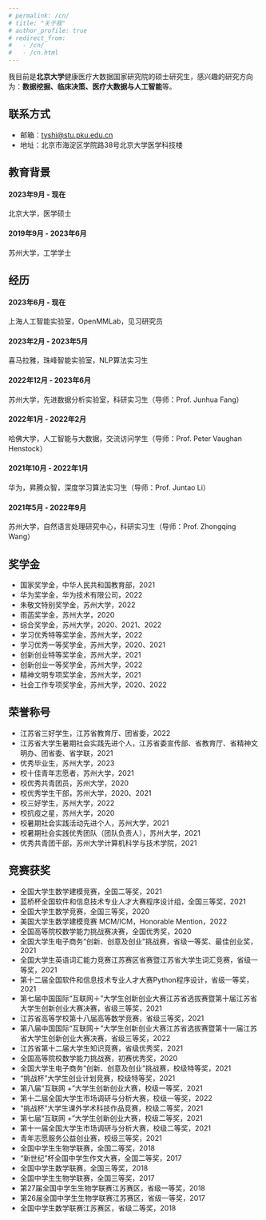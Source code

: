 ```yaml
---
# permalink: /cn/
# title: "关于我"
# author_profile: true
# redirect_from: 
#   - /cn/
#   - /cn.html
---
```

我目前是**北京大学**健康医疗大数据国家研究院的硕士研究生，感兴趣的研究方向为：**数据挖掘、临床决策、医疗大数据与人工智能**等。

## 联系方式
* 邮箱：tyshi@stu.pku.edu.cn
* 地址：北京市海淀区学院路38号北京大学医学科技楼

## 教育背景
#### 2023年9月 - 现在
北京大学，医学硕士
#### 2019年9月 - 2023年6月
苏州大学，工学学士

## 经历
#### 2023年6月 - 现在
上海人工智能实验室，OpenMMLab，见习研究员
#### 2023年2月 - 2023年5月
喜马拉雅，珠峰智能实验室，NLP算法实习生
#### 2022年12月 - 2023年6月
苏州大学，先进数据分析实验室，科研实习生（导师：Prof. Junhua Fang）
#### 2022年1月 - 2022年2月
哈佛大学，人工智能与大数据，交流访问学生（导师：Prof. Peter Vaughan Henstock）
#### 2021年10月 - 2022年1月
华为，昇腾众智，深度学习算法实习生（导师：Prof. Juntao Li）
#### 2021年5月 - 2022年9月
苏州大学，自然语言处理研究中心，科研实习生（导师：Prof. Zhongqing Wang）

## 奖学金
* 国家奖学金，中华人民共和国教育部，2021
* 华为奖学金，华为技术有限公司，2022
* 朱敬文特别奖学金，苏州大学，2022
* 雨菡奖学金，苏州大学，2020
* 综合奖学金，苏州大学，2020、2021、2022
* 学习优秀特等奖学金，苏州大学，2022
* 学习优秀一等奖学金，苏州大学，2020、2021
* 创新创业特等奖学金，苏州大学，2021
* 创新创业一等奖学金，苏州大学，2022
* 精神文明专项奖学金，苏州大学，2021
* 社会工作专项奖学金，苏州大学，2020、2022

## 荣誉称号
* 江苏省三好学生，江苏省教育厅、团省委，2022
* 江苏省大学生暑期社会实践先进个人，江苏省委宣传部、省教育厅、省精神文明办、团省委、省学联，2021
* 优秀毕业生，苏州大学，2023
* 校十佳青年志愿者，苏州大学，2021
* 校优秀共青团员，苏州大学，2020
* 校优秀学生干部，苏州大学，2020、2021
* 校三好学生，苏州大学，2022
* 校抗疫之星，苏州大学，2020
* 校暑期社会实践活动先进个人，苏州大学，2021
* 校暑期社会实践优秀团队（团队负责人），苏州大学，2021
* 优秀共青团干部，苏州大学计算机科学与技术学院，2021

## 竞赛获奖
* 全国大学生数学建模竞赛，全国二等奖，2021
* 蓝桥杯全国软件和信息技术专业人才大赛程序设计组，全国三等奖，2021
* 全国大学生数学竞赛，全国三等奖，2020
* 美国大学生数学建模竞赛 MCM/ICM，Honorable Mention，2022
* 全国高等院校数学能力挑战赛决赛，全国优秀奖，2020
* 全国大学生电子商务“创新、创意及创业”挑战赛，省级一等奖、最佳创业奖，2021
* 全国大学生英语词汇能力竞赛江苏赛区省赛暨江苏省大学生词汇竞赛，省级一等奖，2021
* 第十二届全国软件和信息技术专业人才大赛Python程序设计，省级一等奖，2021
* 第七届中国国际“互联网＋”大学生创新创业大赛江苏省选拔赛暨第十届江苏省大学生创新创业大赛决赛，省级三等奖，2021
* 江苏省高等学校第十八届高等数学竞赛，省级三等奖，2021
* 第八届中国国际“互联网＋”大学生创新创业大赛江苏省选拔赛暨第十一届江苏省大学生创新创业大赛决赛，省级三等奖，2022
* 江苏省第十二届大学生知识竞赛，省级优秀奖，2021
* 全国高等院校数学能力挑战赛，初赛优秀奖，2020
* 全国大学生电子商务“创新、创意及创业”挑战赛，校级特等奖，2021
* “挑战杯”大学生创业计划竞赛，校级特等奖，2021
* 第八届“互联网 +”大学生创新创业大赛，校级一等奖，2021
* 第十二届全国大学生市场调研与分析大赛，校级一等奖，2022
* “挑战杯”大学生课外学术科技作品竞赛，校级二等奖，2021
* 第七届“互联网 +”大学生创新创业大赛，校级二等奖，2021
* 第十一届全国大学生市场调研与分析大赛，校级二等奖，2021
* 青年志愿服务公益创业赛，校级三等奖，2021
* 全国中学生生物学联赛，全国二等奖，2018
* “新世纪”杯全国中学生作文大赛，全国二等奖，2017
* 全国中学生数学联赛，全国三等奖，2018
* 全国中学生生物学联赛，全国三等奖，2017
* 第27届全国中学生生物学联赛江苏赛区，省级一等奖，2018
* 第26届全国中学生生物学联赛江苏赛区，省级一等奖，2017
* 全国中学生数学联赛江苏赛区，省级二等奖，2018